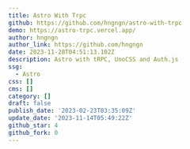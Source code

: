 ```yaml
---
title: Astro With Trpc
github: https://github.com/hngngn/astro-with-trpc
demo: https://astro-trpc.vercel.app/
author: hngngn
author_link: https://github.com/hngngn
date: 2023-11-28T04:51:13.102Z
description: Astro with tRPC, UnoCSS and Auth.js
ssg:
  - Astro
css: []
cms: []
category: []
draft: false
publish_date: '2023-02-23T03:35:09Z'
update_date: '2023-11-14T05:49:22Z'
github_star: 4
github_fork: 0
---
```

